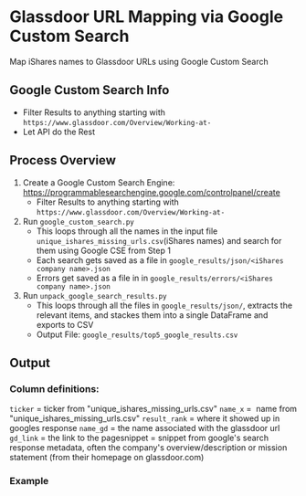 # Glassdoor URL Mapping via Google Custom Search
Map iShares names to Glassdoor URLs using Google Custom Search

## Google Custom Search Info
- Filter Results to anything starting with `https://www.glassdoor.com/Overview/Working-at-`
- Let API do the Rest

## Process Overview
1. Create a Google Custom Search Engine: https://programmablesearchengine.google.com/controlpanel/create
   - Filter Results to anything starting with `https://www.glassdoor.com/Overview/Working-at-`
2. Run `google_custom_search.py`
   - This loops through all the names in the input file `unique_ishares_missing_urls.csv`(iShares names) and search for them using Google CSE from Step 1
   - Each search gets saved as a file in `google_results/json/<iShares company name>.json`
   - Errors get saved as a file in in `google_results/errors/<iShares company name>.json`
3. Run `unpack_google_search_results.py` 
   - This loops through all the files in `google_results/json/`, extracts the relevant items, and stackes them into a single DataFrame and exports to CSV
   - Output File: `google_results/top5_google_results.csv`
   
## Output
### Column definitions:
`ticker` = ticker from "unique_ishares_missing_urls.csv"
`name_x` =  name from "unique_ishares_missing_urls.csv"
`result_rank` = where it showed up in googles response
`name_gd` = the name associated with the glassdoor url
`gd_link` = the link to the pagesnippet = snippet from google's search response metadata, often the company's overview/description or mission statement (from their homepage on glassdoor.com)

### Example


   

